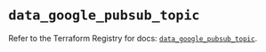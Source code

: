# `data_google_pubsub_topic`

Refer to the Terraform Registry for docs: [`data_google_pubsub_topic`](https://registry.terraform.io/providers/hashicorp/google/6.11.0/docs/data-sources/pubsub_topic).

